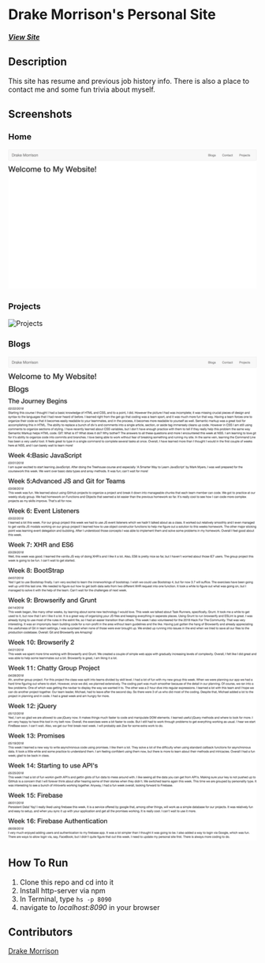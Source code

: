# Drake Morrison's Personal Site

##### [View Site](https://drake-morrison.firebaseapp.com/)
## Description
This site has resume and previous job history info. There is also a place to contact me and some fun trivia about myself.

## Screenshots
### Home
![Home](https://github.com/DrakeMorrison/DrakeMorrison.github.io/raw/master/screenshots/home-page.png)

### Projects
![Projects](https://github.com/DrakeMorrison/DrakeMorrison.github.io/raw/master/screenshots/projects.png)

### Blogs
![Blogs](https://github.com/DrakeMorrison/DrakeMorrison.github.io/raw/master/screenshots/blogs.png)

## How To Run
1. Clone this repo and cd into it
1. Install http-server via npm
1. In Terminal, type ``` hs -p 8090 ```
1. navigate to *localhost:8090* in your browser

## Contributors
[Drake Morrison](https://github.com/DrakeMorrison)
